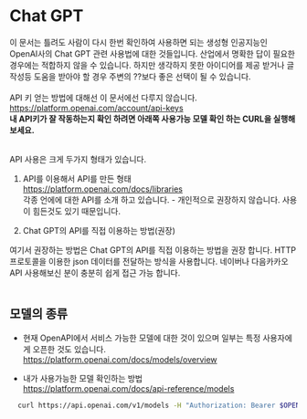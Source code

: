 # Chat GPT
이 문서는 틀려도 사람이 다시 한번 확인하여 사용하면 되는 생성형 인공지능인 OpenAI사의 Chat GPT 관련 사용법에 대한 것들입니다. 산업에서 명확한 답이 필요한 경우에는 적합하지 않을 수 있습니다. 하지만 생각하지 못한 아이디어를 제공 받거나 글작성등 도움을 받아야 할 경우 주변의 ??보다 좋은 선택이 될 수 있습니다.<br>
<br>
API 키 얻는 방법에 대해선 이 문서에선 다루지 않습니다.<br>
  https://platform.openai.com/account/api-keys<br>
  **내 API키가 잘 작동하는지 확인 하려면 아래쪽 사용가능 모델 확인 하는 CURL을 실행해 보세요.**<br>
<br>

API 사용은 크게 두가지 형태가 있습니다.
<br>
1. API를 이용해서 API를 만든 형태<br>
  https://platform.openai.com/docs/libraries<br>
  각종 언에에 대한 API를 소개 하고 있습니다. - 개인적으로 권장하지 않습니다. 사용이 힘든것도 있기 때문입니다.<br>

1. Chat GPT의 API를 직접 이용하는 방법(권장)

여기서 권장하는 방법은 Chat GPT의 API를 직접 이용하는 방법을 권장 합니다. HTTP 프로토콜을 이용한 json 데이터를 전달하는 방식을 사용합니다. 네이버나 다음카카오 API 사용해보신 분이 충분히 쉽게 접근 가능 합니다.
<br>
<br>

## 모델의 종류
- 현재 OpenAPI에서 서비스 가능한 모델에 대한 것이 있으며 일부는 특정 사용자에게 오픈한 것도 있습니다.<br>
  https://platform.openai.com/docs/models/overview
  <br>

- 내가 사용가능한 모델 확인하는 방법<br>
  https://platform.openai.com/docs/api-reference/models<br>
```bash
  curl https://api.openai.com/v1/models -H "Authorization: Bearer $OPENAI_API_KEY"
```
